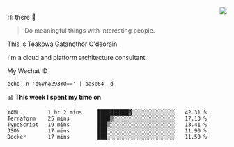 <img align="right" src="https://github-readme-stats.vercel.app/api?username=Teakowa&show_icons=true&icon_color=2f80ed&text_color=718096&bg_color=ffffff&hide_title=true" />

Hi there 👋

> Do meaningful things with interesting people.

This is Teakowa Gatanothor O'deorain.

I'm a cloud and platform architecture consultant.

My Wechat ID

```
echo -n 'dGVha293YQ==' | base64 -d
```

📊 **This week I spent my time on**
<!--START_SECTION:waka-->
```text
YAML         1 hr 2 mins     ██████████▓░░░░░░░░░░░░░░   42.31 % 
Terraform    25 mins         ████▒░░░░░░░░░░░░░░░░░░░░   17.13 % 
TypeScript   19 mins         ███▒░░░░░░░░░░░░░░░░░░░░░   13.41 % 
JSON         17 mins         ███░░░░░░░░░░░░░░░░░░░░░░   11.90 % 
Docker       17 mins         ███░░░░░░░░░░░░░░░░░░░░░░   11.50 % 
```
<!--END_SECTION:waka-->
